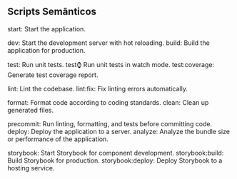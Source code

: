## Scripts Semânticos

start: Start the application.

dev: Start the development server with hot reloading. build: Build the application for production.

test: Run unit tests. test:watch: Run unit tests in watch mode. test:coverage: Generate test coverage report.

lint: Lint the codebase. lint:fix: Fix linting errors automatically.

format: Format code according to coding standards. clean: Clean up generated files.

precommit: Run linting, formatting, and tests before committing code. deploy: Deploy the application to a server. analyze: Analyze the bundle size or performance of the application.

storybook: Start Storybook for component development. storybook:build: Build Storybook for production. storybook:deploy: Deploy Storybook to a hosting service.

